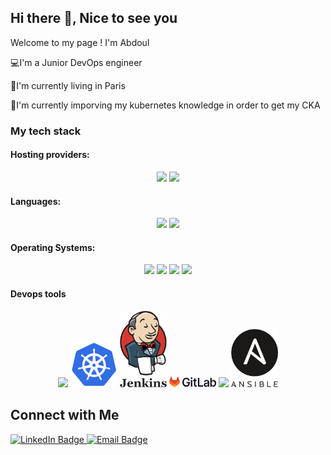 ## Hi there 👋, Nice to see you 

Welcome to my page !
I'm Abdoul 

:computer:I'm a Junior DevOps engineer 

:round_pushpin:I'm currently living in Paris

:seedling:I'm currently imporving my kubernetes knowledge in order to get my CKA 

### My tech stack 

#### Hosting providers:
<div align="center">
  <img width="75" src="https://raw.githubusercontent.com/gilbarbara/logos/master/logos/aws.svg"/>
  <img width="75" src="https://raw.githubusercontent.com/gilbarbara/logos/master/logos/google-cloud.svg"/>
</div>

#### Languages:
<div align="center">
  <img width="75" src="https://raw.githubusercontent.com/gilbarbara/logos/master/logos/yaml.svg"/>
  <img width="75" src="https://raw.githubusercontent.com/gilbarbara/logos/master/logos/bash.svg"/>
</div>

#### Operating Systems:
<div align="center">
  <img width="75" src="https://raw.githubusercontent.com/gilbarbara/logos/master/logos/debian.svg"/>
  <img width="75" src="https://raw.githubusercontent.com/gilbarbara/logos/master/logos/centos.svg"/>
  <img width="75" src="https://raw.githubusercontent.com/gilbarbara/logos/master/logos/ubuntu.svg"/>
  <img width="75" src="https://raw.githubusercontent.com/gilbarbara/logos/master/logos/windows.svg"/>
</div>

#### Devops tools 
<div align="center">
  <img width="75" src="https://raw.githubusercontent.com/gilbarbara/logos/master/logos/docker.svg"/>
  <img width="75" src="https://raw.githubusercontent.com/gilbarbara/logos/master/logos/kubernetes.svg"/>
  <img width="75" src="https://raw.githubusercontent.com/gilbarbara/logos/master/logos/jenkins.svg"/>
  <img width="75" src="https://raw.githubusercontent.com/gilbarbara/logos/master/logos/gitlab.svg"/>
  <img width="75" src="https://raw.githubusercontent.com/gilbarbara/logos/master/logos/terraform.svg"/>
  <img width="75" src="https://raw.githubusercontent.com/gilbarbara/logos/master/logos/ansible.svg"/>
</div>

## Connect with Me

<div id="badges">
  <a href="https://www.linkedin.com/in/aafall/">
    <img src="https://img.shields.io/badge/LinkedIn-blue?style=for-the-badge&logo=linkedin&logoColor=white" alt="LinkedIn Badge"/>
  </a>
  <a href="mailto:abdoul@gmail.com">
    <img src="https://img.shields.io/badge/Email-red?style=for-the-badge&logo=email&logoColor=white" alt="Email Badge"/>
  </a>
</div>
<!--
**AbdoulAFall/AbdoulAFall** is a ✨ _special_ ✨ repository because its `README.md` (this file) appears on your GitHub profile.

Here are some ideas to get you started:

- 🔭 I’m currently working on ...
- 🌱 I’m currently learning ...
- 👯 I’m looking to collaborate on ...
- 🤔 I’m looking for help with ...
- 💬 Ask me about ...
- 📫 How to reach me: ...
- 😄 Pronouns: ...
- ⚡ Fun fact: ...
-->
